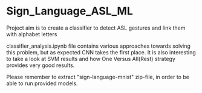 # Sign_Language_ASL_ML
Project aim is to create a classifier to detect ASL gestures and link them with alphabet letters

classifier_analysis.ipynb file contains various approaches towards solving this problem, but as expected CNN takes the first place. It is also interesting to take a look at SVM results and how One Versus All(Rest) strategy provides very good results.

Please remember to extract "sign-language-mnist" zip-file, in order to be able to run provided models.

